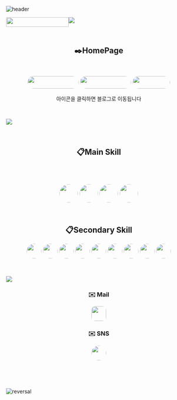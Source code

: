 ![header](https://capsule-render.vercel.app/api?type=waving&color=gradient&height=300&section=header&text=welcome!&fontSize=90&animation=fadeIn&fontAlignY=38&desc=Sehyun's%20GitHub%20GateWay&descAlignY=51&descAlign=62)

<p><a href="https://hits.seeyoufarm.com"> <img style="float: left;" src="https://hits.seeyoufarm.com/api/count/incr/badge.svg?url=https%3A%2F%2Fgithub.com%2FFURY312&amp;count_bg=%235264A8&amp;title_bg=%23222141&amp;icon=github.svg&amp;icon_color=%23E7E7E7&amp;title=%EB%B0%A9%EB%AC%B8%EC%9E%90&amp;edge_flat=false" width="170" height="26" /></a></p>

<img src='https://capsule-render.vercel.app/api?type=rect&color=gradient&height=1'>

<p>&nbsp;</p>
<h2 align="center">✒️HomePage </h3>
<p>&nbsp;</p>
  <p align="center">
    <a style="text-align: -webkit-center;" href="https://blog.naver.com/kimsehyun34" target="_blank" rel="noopener"><img style="border-radius:20px" src="https://img.shields.io/badge/Naver blog-03C75A?style=flat-square&amp;logo=Naver&amp;logoColor=FFFFFF" width="139" height="34" /></a>
    <a style="text-align: -webkit-center;" href="https://kim-sehyun.kro.kr" target="_blank" rel="noopener"><img style="border-radius:20px" src="https://img.shields.io/badge/HomePage-4285F4?style=flat-square&amp;logo=googlehome&amp;logoColor=FFFFFF" width="139" height="34" /></a>
    <a style="text-align: -webkit-center;" href="https://velog.io/@about7086" target="_blank" rel="noopener"> <img style="border-radius:20px" src="https://img.shields.io/badge/velog-20C997?style=flat-square&amp;logo=velog&amp;logoColor=FFFFFF" width="102" height="34" /></a>
  </p>
<p align="center"> 아이콘을 클릭하면 블로그로 이동됩니다 </p>
<p>&nbsp;</p>

<img src='https://capsule-render.vercel.app/api?type=rect&color=gradient&height=1'><!-- 언어설명 -->

<p>&nbsp;</p>

<h2 align="center">📋Main Skill<br />
<p>&nbsp;</p>
<p>
  <img style="border-radius:50px" src="https://img.shields.io/badge/javascript-F7DF1E?style=for-the-badge&amp;logo=javascript&amp;logoColor=white" width="auto" height="50" />
  <img style="border-radius:50px" src="https://img.shields.io/badge/Python-3776AB?style=for-the-badge&amp;logo=Python&amp;logoColor=white" width="auto" height="50" />
  <img style="border-radius:50px" src="https://img.shields.io/badge/C++-00599C?style=for-the-badge&amp;logo=cplusplus&amp;logoColor=white" width="auto" height="50" />
  <img style="border-radius:50px " src="https://img.shields.io/badge/C-A8B9CC?style=for-the-badge&amp;logo=C&amp;logoColor=black" width="auto" height="50" /> 
<br>
<br>

<h2 align="center">📋Secondary Skill</h3>
<p align="center">
  <img style="border-radius: 50px " src="https://img.shields.io/badge/nodedotjs-5FA04E?style=for-the-badge&amp;logo=nodedotjs&amp;logoColor=white" width="auto" height="40" /> 
  <img style="border-radius: 50px" src="https://img.shields.io/badge/nginx-009639?style=for-the-badge&amp;logo=nginx&amp;logoColor=white" width="auto" height="40" /> 
  <img style="border-radius: 50px" src="https://img.shields.io/badge/mysql-4479A1?style=for-the-badge&amp;logo=mysql&amp;logoColor=white" width="auto" height="40" /> 
  <img style="border-radius: 50px" src="https://img.shields.io/badge/css-1572B6?style=for-the-badge&amp;logo=css3&amp;logoColor=white" width="auto" height="40" /> 
  <img style="border-radius: 51px" src="https://img.shields.io/badge/html-E34F26?style=for-the-badge&amp;logo=html5&amp;logoColor=white" width="auto" height="40" />
  <img style="border-radius: 51px" src="https://img.shields.io/badge/ubuntu-E95420?style=for-the-badge&amp;logo=ubuntu&amp;logoColor=white" width="auto" height="40" />
  <img style="border-radius: 51px" src="https://img.shields.io/badge/oracle DB-F80000?style=for-the-badge&amp;logo=oracle&amp;logoColor=white" width="auto" height="40" />
  <img style="border-radius: 50px" src="https://img.shields.io/badge/Amazon AWS-232F3E?style=flat-square&amp;logo=Amazon EC2&amp;logoColor=white" width="auto" height="40"/> 
  <img style="border-radius: 50px" src="https://img.shields.io/badge/Unity-FFFFFF?style=flat-square&amp;logo=Unity&amp;logoColor=000000" width="auto" height="40"/>
</p>

<!--  <p>&nbsp;</p>
<h3 align="center">📋Tool</h3>
<p align="center">
  <img style="border-radius:10px" src="https://img.shields.io/badge/Visual Studio Code-007ACC?style=flat-square&amp;logo=Visual Studio Code&amp;logoColor=" width="164" height="25" />&nbsp; &nbsp;&nbsp;
  <img style="border-radius:10px" src="https://img.shields.io/badge/Windows 11-0078D4?style=flat-square&amp;logo=Windows 11&amp;logoColor=FFFFFF" width="109" height="25" />
</p>

<p>&nbsp;</p>
<h2 align="center">🔧Additional tools</h3>
<p align="center">
  <img style="border-radius:10px" src="https://img.shields.io/badge/Amazon AWS-232F3E?style=flat-square&amp;logo=Amazon AWS&amp;logoColor=" width="129" height="25" />&nbsp;
  <img style="border-radius:10px" src="https://img.shields.io/badge/Amazon AWS-232F3E?style=flat-square&amp;logo=Amazon EC2&amp;logoColor=" width="129" height="25" /> 
  <img style="border-radius:10px" src="https://img.shields.io/badge/Unity-FFFFFF?style=flat-square&amp;logo=Unity&amp;logoColor=000000" width="71" height="25" /> 
  <img style="border-radius:10px" src="https://img.shields.io/badge/Blender-F5792A?style=flat-square&amp;logo=Blender&amp;logoColor=FFFFFF" width="89" height="25" />&nbsp;
  <img style="border-radius:10px" src="https://img.shields.io/badge/Lightroom-041E42?style=flat-square&amp;logo=Adobe Lightroom&amp;logoColor=FFFFFF" width="109" height="25" />&nbsp;
  <img style="border-radius:10px" src="https://img.shields.io/badge/Photoshop-041E42?style=flat-square&amp;logo=Adobe Photoshop&amp;logoColor=FFFFFF" width="109" height="25" />
</p>-->

<p>&nbsp;</p>

<img src='https://capsule-render.vercel.app/api?type=rect&color=gradient&height=1'><!-- 메일 -->

<h3 align="center">✉️ Mail</h3>

<p align="center"><a href="mailto:about7086@gmail.com"> 
  <img style="border-radius:10px" src="https://img.shields.io/badge/Gmail-d14836?style=flat-square&amp;logo=Gmail&amp;logoColor=white&amp;link=about7086@gmail.com" width="auto" height="40" /> </a></p>

<h3 style="border-radius:10px" align="center">✉️ SNS</h3>

<p align="center">
  <a style="border-radius:10px,text-align: -webkit-center;" href="https://www.instagram.com/kim_sehyun_34/" target="_blank" rel="noopener">
    <img style="border-radius:50px" src="https://img.shields.io/badge/Instagram-E4405F?style=flat-square&amp;logo=Instagram&amp;logoColor=FFF" width="auto" height="40" />
  </a>
</p>

<p>&nbsp;</p>
<p>&nbsp;</p>


![reversal](https://capsule-render.vercel.app/api?type=waving&section=footer&color=auto)
